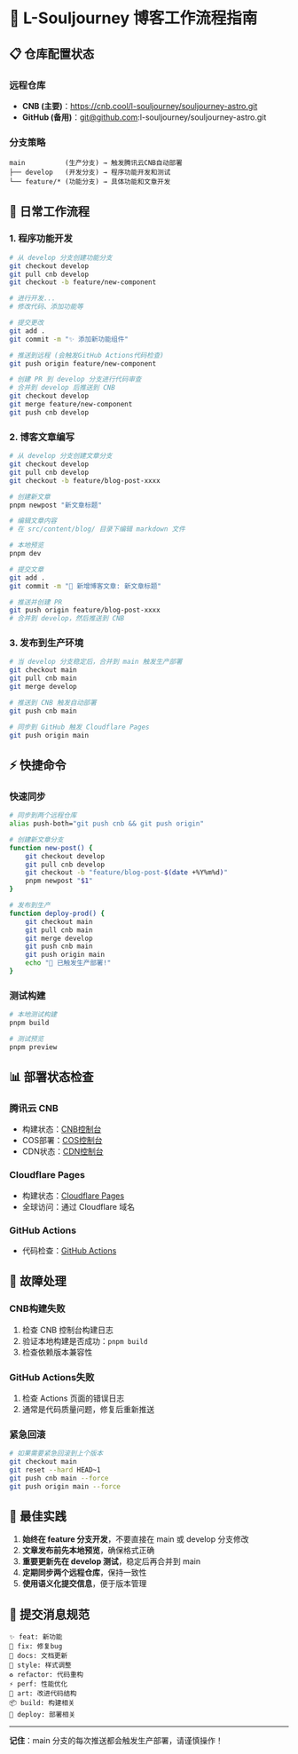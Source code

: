 # 🚀 L-Souljourney 博客工作流程指南

## 📋 仓库配置状态

### 远程仓库
- **CNB (主要)**：https://cnb.cool/l-souljourney/souljourney-astro.git
- **GitHub (备用)**：git@github.com:l-souljourney/souljourney-astro.git

### 分支策略
```
main          (生产分支) → 触发腾讯云CNB自动部署
├── develop   (开发分支) → 程序功能开发和测试  
└── feature/* (功能分支) → 具体功能和文章开发
```

## 🔄 日常工作流程

### 1. 程序功能开发
```bash
# 从 develop 分支创建功能分支
git checkout develop
git pull cnb develop
git checkout -b feature/new-component

# 进行开发...
# 修改代码、添加功能等

# 提交更改
git add .
git commit -m "✨ 添加新功能组件"

# 推送到远程 (会触发GitHub Actions代码检查)
git push origin feature/new-component

# 创建 PR 到 develop 分支进行代码审查
# 合并到 develop 后推送到 CNB
git checkout develop
git merge feature/new-component
git push cnb develop
```

### 2. 博客文章编写
```bash
# 从 develop 分支创建文章分支
git checkout develop
git pull cnb develop
git checkout -b feature/blog-post-xxxx

# 创建新文章
pnpm newpost "新文章标题"

# 编辑文章内容
# 在 src/content/blog/ 目录下编辑 markdown 文件

# 本地预览
pnpm dev

# 提交文章
git add .
git commit -m "📝 新增博客文章: 新文章标题"

# 推送并创建 PR
git push origin feature/blog-post-xxxx
# 合并到 develop，然后推送到 CNB
```

### 3. 发布到生产环境
```bash
# 当 develop 分支稳定后，合并到 main 触发生产部署
git checkout main
git pull cnb main
git merge develop

# 推送到 CNB 触发自动部署
git push cnb main

# 同步到 GitHub 触发 Cloudflare Pages
git push origin main
```

## ⚡ 快捷命令

### 快速同步
```bash
# 同步到两个远程仓库
alias push-both="git push cnb && git push origin"

# 创建新文章分支
function new-post() {
    git checkout develop
    git pull cnb develop
    git checkout -b "feature/blog-post-$(date +%Y%m%d)"
    pnpm newpost "$1"
}

# 发布到生产
function deploy-prod() {
    git checkout main
    git pull cnb main
    git merge develop
    git push cnb main
    git push origin main
    echo "🚀 已触发生产部署!"
}
```

### 测试构建
```bash
# 本地测试构建
pnpm build

# 测试预览
pnpm preview
```

## 📊 部署状态检查

### 腾讯云 CNB
- 构建状态：[CNB控制台](https://console.cloud.tencent.com/cnb)
- COS部署：[COS控制台](https://console.cloud.tencent.com/cos)
- CDN状态：[CDN控制台](https://console.cloud.tencent.com/cdn)

### Cloudflare Pages  
- 构建状态：[Cloudflare Pages](https://dash.cloudflare.com/pages)
- 全球访问：通过 Cloudflare 域名

### GitHub Actions
- 代码检查：[GitHub Actions](https://github.com/l-souljourney/souljourney-astro/actions)

## 🔧 故障处理

### CNB构建失败
1. 检查 CNB 控制台构建日志
2. 验证本地构建是否成功：`pnpm build`
3. 检查依赖版本兼容性

### GitHub Actions失败
1. 检查 Actions 页面的错误日志
2. 通常是代码质量问题，修复后重新推送

### 紧急回滚
```bash
# 如果需要紧急回滚到上个版本
git checkout main
git reset --hard HEAD~1
git push cnb main --force
git push origin main --force
```

## 📝 最佳实践

1. **始终在 feature 分支开发**，不要直接在 main 或 develop 分支修改
2. **文章发布前先本地预览**，确保格式正确
3. **重要更新先在 develop 测试**，稳定后再合并到 main
4. **定期同步两个远程仓库**，保持一致性
5. **使用语义化提交信息**，便于版本管理

## 🎯 提交消息规范

```
✨ feat: 新功能
🐛 fix: 修复bug
📝 docs: 文档更新
💄 style: 样式调整
♻️ refactor: 代码重构
⚡ perf: 性能优化
🎨 art: 改进代码结构
📦 build: 构建相关
🚀 deploy: 部署相关
```

---

**记住**：main 分支的每次推送都会触发生产部署，请谨慎操作！ 